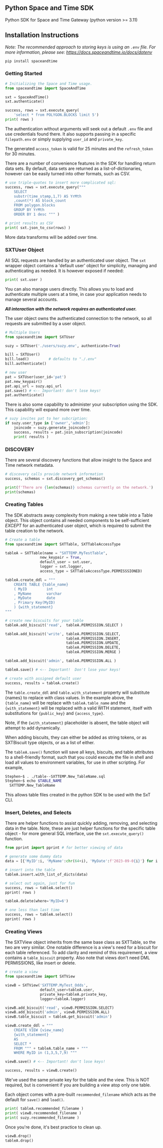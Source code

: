 
  
  

## Python Space and Time SDK 

  

Python SDK for Space and Time Gateway (python version >= 3.11)

  

## Installation Instructions

  

_Note: The recommended approach to storing keys is using an `.env` file. 
For more information, please see: https://docs.spaceandtime.io/docs/dotenv_

  

```sh
pip install spaceandtime
```

 
  

### Getting Started

```python
# Initializing the Space and Time usage.
from spaceandtime import SpaceAndTime

sxt = SpaceAndTime()
sxt.authenticate()

success, rows = sxt.execute_query(
	'select * from POLYGON.BLOCKS limit 5')
print( rows )
```

The authentication without arguments will seek out a default `.env` file and use credentials found there.  It also supports passing in a specific ```filepath.env``` or simply supplying ```user_id``` and ```private_key```.

The generated ``access_token`` is valid for 25 minutes and the ``refresh_token`` for 30 minutes.

There are a number of convenience features in the SDK for handling return data sets. By default, data sets are returned as a list-of-dictionaries, however can be easily turned into other formats, such as CSV.

```python
# use triple-quotes to insert more complicated sql:
success, rows = sxt.execute_query("""
	SELECT 
	substr(time_stamp,1,7) AS YrMth
	,count(*) AS block_count
	FROM polygon.blocks 
	GROUP BY YrMth
	ORDER BY 1 desc """ )

# print results as CSV
print( sxt.json_to_csv(rows) )
```

More data transforms will be added over time.

### SXTUser Object

All SQL requests are handled by an authenticated user object.  The ```sxt``` wrapper object contains a 'default user' object for simplicity, managing and authenticating as needed.  It is however exposed if needed:

```python
print( sxt.user )
```

You can also manage users directly.  This allows you to load and authenticate multiple users at a time, in case your application needs to manage several accounts.

_**All interaction with the network requires an authenticated user.**_

The user object owns the authenticated connection to the network, so all requests are submitted by a user object.

```python
# Multiple Users
from spaceandtime import SXTUser

suzy = SXTUser('./users/suzy.env', authenticate=True)

bill = SXTUser()
bill.load()         # defaults to "./.env"
bill.authenticate()

# new user
pat = SXTUser(user_id='pat')
pat.new_keypair()
pat.api_url = suzy.api_url
pat.save() # <-- Important! don't lose keys!
pat.authenticate()
```

There is also some capability to administer your subscription using the SDK.  This capability will expand more over time.

```python
# suzy invites pat to her subcription:
if suzy.user_type in ['owner','admin']: 
	joincode = suzy.generate_joincode()
	success, results = pat.join_subscription(joincode)
	print( results )
```



### DISCOVERY

There are several discovery functions that allow insight to the Space and Time network metadata.


```python
# discovery calls provide network information
success, schemas = sxt.discovery_get_schemas()

print(f'There are {len(schemas)} schemas currently on the network.')
print(schemas)
```


### Creating Tables

The SDK abstracts away complexity from making a new table into a Table object.  This object contains all needed components to be self-sufficient _EXCEPT_ for an authenticated user object, which is required to submit the table creation to the network.

```python
# Create a table
from spaceandtime import SXTTable, SXTTableAccessType

tableA = SXTTable(name = "SXTTEMP.MyTestTable", 
				new_keypair = True, 
				default_user = sxt.user,
				logger = sxt.logger,
				access_type = SXTTableAccessType.PERMISSSIONED)

tableA.create_ddl = """
	CREATE TABLE {table_name} 
	( MyID         int
	, MyName       varchar
	, MyDate       date
	, Primary Key(MyID) 
	) {with_statement}
""" 

# create new biscuits for your table
tableA.add_biscuit('read',  tableA.PERMISSION.SELECT )

tableA.add_biscuit('write', tableA.PERMISSION.SELECT, 
							tableA.PERMISSION.INSERT, 
							tableA.PERMISSION.UPDATE, 
							tableA.PERMISSION.DELETE,
							tableA.PERMISSION.MERGE )

tableA.add_biscuit('admin', tableA.PERMISSION.ALL )

tableA.save() # <-- Important!  Don't lose your keys!

# create with assigned default user
success, results = tableA.create()  
```


The ```table.create_ddl``` and ```table.with_statement``` property will substitute {names} to replace with class values.  In the example above, the ```{table_name}``` will be replace with ```tableA.table_name``` and the ```{with_statement}``` will be replaced with a valid WITH statement, itself with substitutions for ```{public_key}``` and ```{access_type}```.

Note, if the ```{with_statement}``` placeholder is absent, the table object will attempt to add dynamically.

When adding biscuits, they can either be added as string tokens, or as SXTBiscuit type objects, or as a list of either.

The ```tableA.save()``` function will save all keys, biscuits, and table attributes to a shell-friendly format, such that you could execute the file in shell and load all values to environment variables, for use in other scripting. For example,

```sh
Stephen~$ . ./table--SXTTEMP.New_TableName.sql
Stephen~$ echo $TABLE_NAME
  SXTTEMP.New_TableName
```
This allows table files created in the python SDK to be used with the SxT CLI. 


### Insert, Deletes, and Selects

There are helper functions to assist quickly adding, removing, and selecting data in the table.  Note, these are just helper functions for the specific table object - for more general SQL interface, use the ```sxt.execute_query()``` function. 

```python
from pprint import pprint # for better viewing of data

# generate some dummy data
data = [{'MyID':i, 'MyName':chr(64+i), 'MyDate':f'2023-09-0{i}'} for i in list(range(1,10))]

# insert into the table
tableA.insert.with_list_of_dicts(data)

# select out again, just for fun
success, rows = tableA.select()
pprint( rows )

tableA.delete(where='MyID=6')

# one less than last time
success, rows = tableA.select()
pprint( rows )
```

### Creating Views 

The SXTView object inherits from the same base class as SXTTable, so the two are very similar.  One notable difference is a view's need for a biscuit for each table referenced.  To add clarity and remind of this requirement, a view contains a ```table_biscuit``` property. Also note that views don't need DML PERMISSIONS, like insert or delete.

```python
# create a view 
from spaceandtime import SXTView

viewB = SXTView('SXTTEMP.MyTest_Odds',
 				default_user=tableA.user, 
				private_key=tableA.private_key, 
				logger=tableA.logger)

viewB.add_biscuit('read', viewB.PERMISSION.SELECT)
viewB.add_biscuit('admin', viewB.PERMISSION.ALL) 
viewB.table_biscuit = tableA.get_biscuit('admin')

viewB.create_ddl = """
	CREATE VIEW {view_name} 
	{with_statement} 
	AS
	SELECT *
	FROM """ + tableA.table_name + """
	WHERE MyID in (1,3,5,7,9) """

viewB.save() # <-- Important! don't lose keys!

success, results = viewB.create()
```

We've used the same private key for the table and the view.  This is NOT required, but is convenient if you are building a view atop only one table.  

Each object comes with a pre-built ```recommended_filename``` which acts as the default for ```save()``` and ```load()```.  

```python
print( tableA.recommended_filename )
print( viewB.recommended_filename )
print( suzy.recommended_filename )
```

Once you're done, it's best practice to clean up.  

```python
viewB.drop()
tableA.drop()
```

